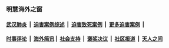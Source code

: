 
### 明慧海外之窗

####  [武汉肺炎](indexes/365.md?t=05112100) &nbsp;|&nbsp;  [迫害案例综述](indexes/328.md?t=05112100) &nbsp;|&nbsp; [迫害致死案例](indexes/277.md?t=05112100)  &nbsp;|&nbsp; [更多迫害案例](indexes/81.md?t=05112100)  &nbsp;|&nbsp; 
####  [时事评论](indexes/19.md?t=05112100) &nbsp;|&nbsp; [海外简讯](indexes/245.md?t=05112100)&nbsp;|&nbsp;  [社会支持](indexes/140.md?t=05112100) &nbsp;|&nbsp; [褒奖决议](indexes/282.md?t=05112100) &nbsp;|&nbsp; [社区报道](indexes/91.md?t=05112100)  &nbsp;|&nbsp; [天人之间](indexes/78.md?t=05112100) 

